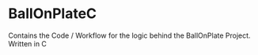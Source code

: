 # BallOnPlateC
Contains the Code / Workflow for the logic behind the BallOnPlate Project. Written in C
